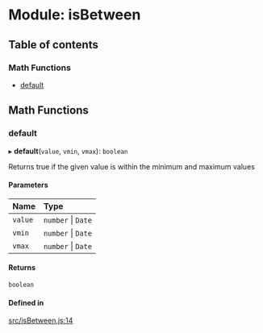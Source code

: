 # Module: isBetween

## Table of contents

### Math Functions

- [default](isBetween.md#default)

## Math Functions

### default

▸ **default**(`value`, `vmin`, `vmax`): `boolean`

Returns true if the given value is within the minimum and maximum values

#### Parameters

| Name | Type |
| :------ | :------ |
| `value` | `number` \| `Date` |
| `vmin` | `number` \| `Date` |
| `vmax` | `number` \| `Date` |

#### Returns

`boolean`

#### Defined in

[src/isBetween.js:14](https://github.com/Twipped/js-utils/blob/f2eceb5/src/isBetween.js#L14)
